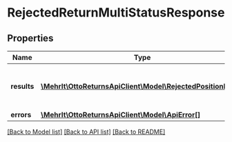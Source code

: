 # RejectedReturnMultiStatusResponse

## Properties
Name | Type | Description | Notes
------------ | ------------- | ------------- | -------------
**results** | [**\MehrIt\OttoReturnsApiClient\Model\RejectedPositionItem[]**](RejectedPositionItem.md) | List of all the items received from partner | 
**errors** | [**\MehrIt\OttoReturnsApiClient\Model\ApiError[]**](ApiError.md) |  | [optional] 

[[Back to Model list]](../../README.md#documentation-for-models) [[Back to API list]](../../README.md#documentation-for-api-endpoints) [[Back to README]](../../README.md)

